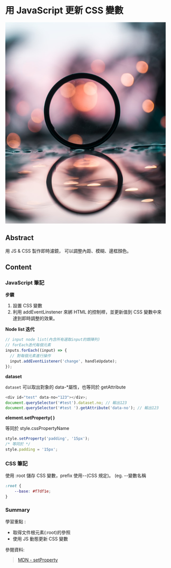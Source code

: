 # 用 JavaScript 更新 CSS 變數

![image](../assets/image/filter.jpg)

## Abstract

用 JS & CSS 製作即時<img>濾鏡， 可以調整內距、模糊、邊框顏色。

## Content

### JavaScript 筆記

**步驟**

1. 設置 CSS 變數
2. 利用 addEventLinstener 來綁 HTML 的控制桿，並更新值到 CSS 變數中來達到即時調整的效果。

**Node list 迭代**

```javascript
// input node list(內含所有選取input的類陣列)
// forEach迭代每個元素
inputs.forEach((input) => {
  // 對每個元素進行操作
  input.addEventListener('change', handleUpdate);
});
```

**dataset**

`dataset` 可以取出對象的 data-\*屬性，也等同於 getAttribute

```javascript
<div id="test" data-no="123"></div>;
document.querySelector('#test').dataset.no; // 輸出123
document.querySelector('#test ').getAttribute('data-no'); // 輸出123
```

**element.setProperty( )**

等同於 style.cssPropertyName

```javascript
style.setProperty('padding', '15px');
/* 等同於 */
style.padding = '15px';
```

### CSS 筆記

使用 :root 儲存 CSS 變數，prefix 使用--(CSS 規定)。
(eg. --變數名稱

```CSS
:root {
    --base: #f7df1e;
}
```

### Summary

學習重點 :

- 取得文件根元素(:root)的參照
- 使用 JS 動態更新 CSS 變數

參閱資料:

> [MDN - setProperty](https://developer.mozilla.org/en-US/docs/Web/API/CSSStyleDeclaration/setProperty)
